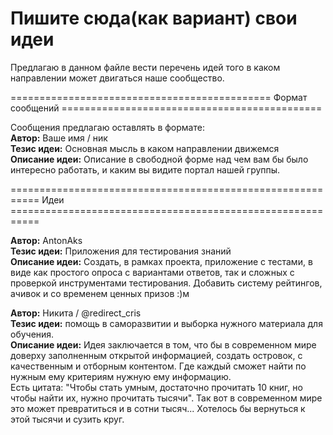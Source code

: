 # Пишите сюда(как вариант) свои идеи

Предлагаю в данном файле вести перечень идей того в каком направлении может двигаться наше сообщество.

============================================= Формат сообщений ============================================= 

Сообщения предлагаю оставлять в формате:  
**Автор:** Ваше имя / ник  
**Тезис идеи:** Основная мысль в каком направлении движемся  
**Описание идеи:** Описание в свободной форме над чем вам бы было интересно работать, и каким вы видите портал нашей группы. 


=========================================================== Идеи ===========================================================  

**Автор:** AntonAks  
**Тезис идеи:** Приложения для тестирования знаний  
**Описание идеи:** Создать, в рамках проекта, приложение с тестами, в виде как простого опроса с вариантами ответов, так и сложных с проверкой инструментами тестирования. Добавить систему рейтингов, ачивок и со временем ценных призов :)м
 

**Автор:** Никита / @redirect_cris  
**Тезис идеи:** помощь в саморазвитии и выборка нужного материала для обучения.  
**Описание идеи:** Идея заключается в том, что бы в современном мире доверху заполненным открытой информацией, создать островок, с качественным и отборным контентом. Где каждый сможет найти по нужным ему критериям нужную ему информацию.  
Есть цитата: "Чтобы стать умным, достаточно прочитать 10 книг, но чтобы найти их, нужно прочитать тысячи". Так вот в современном мире это может превратиться и в сотни тысяч... Хотелось бы вернуться к этой тысячи и сузить круг. 

